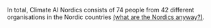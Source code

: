 In total, Climate AI Nordics consists of 74 people from 42 different organisations in <span title="We don&#39;t have a strict requirement for our members to be affiliated with a Nordic institution, neighbours are welcome! However, the content and the events in this network will be based in the Nordic countries.">the Nordic countries <a href="https://www.youtube.com/watch?v=TsXMe8H6iyc">(what are the Nordics anyway?)</a>.</span>
